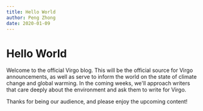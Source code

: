 ```yaml
---
title: Hello World
author: Peng Zhong
date: 2020-01-09
---
```


# Hello World

Welcome to the official Virgo blog. This will be the official source for Virgo announcements, as well as serve to inform the world on the state of climate change and global warming. In the coming weeks, we'll approach writers that care deeply about the environment and ask them to write for Virgo.

Thanks for being our audience, and please enjoy the upcoming content!
